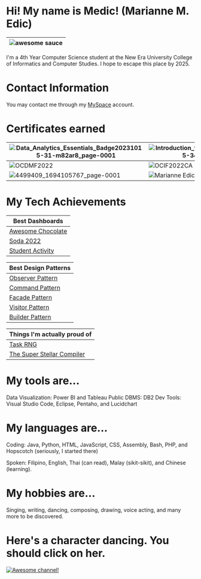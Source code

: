 # Hi! My name is Medic! (Marianne M. Edic)
|![awesome sauce](https://github.com/user-attachments/assets/525b7957-a7b3-4603-b99b-a7ea4f81c3d0)|
|---|
I'm a 4th Year Computer Science student at the New Era University College of Informatics and Computer Studies. I hope to escape this place by 2025.

# Contact Information
You may contact me through my [MySpace](https://myspace.com/medicthemedicine) account.

# Certificates earned
|![Data_Analytics_Essentials_Badge20231015-31-m82ar8_page-0001](https://github.com/MedicMedic/MedicMedic/assets/142379309/2ac73299-da04-4d4e-aeb5-f3583a9d59d8)|![Introduction_to_Data_Science_Badge20231015-34-5fb85f_page-0001](https://github.com/MedicMedic/MedicMedic/assets/142379309/1edbe4bc-6dfb-4e4a-84b3-1d34d01bdb0b)|
|----|----|
|![OCDMF2022](https://github.com/MedicMedic/MedicMedic/assets/142379309/d090d46b-c6d1-4171-a2bf-f7f93d6416d5)|![OCIF2022CA](https://github.com/MedicMedic/MedicMedic/assets/142379309/83f70e6b-fd5e-48d3-8040-1c38fd57c993)|
|![4499409_1694105767_page-0001](https://github.com/MedicMedic/MedicMedic/assets/142379309/89e78103-893f-444f-9ee4-d62bbb0f34a4)|![Marianne Edic - Intro to Programming](https://github.com/MedicMedic/MedicMedic/assets/142379309/87cd721c-a477-48b0-bc7e-23e8ee982e21)|

# My Tech Achievements
|Best Dashboards|
|----|
|[Awesome Chocolate](https://public.tableau.com/app/profile/marianne.edic/viz/AwesomeChocolateDashboardReport_17153507387280/Dashboard1)|
|[Soda 2022](https://app.powerbi.com/view?r=eyJrIjoiYmVmYzY2OTMtMmY2Zi00ZGU4LWExNTMtMDYxZDgzODBhZDY1IiwidCI6IjZmNWUxMmIxLTQ1NzYtNDhmMi05ZGIzLTBhNTJmZjllNmVkZSIsImMiOjEwfQ%3D%3D)|
|[Student Activity](https://app.powerbi.com/view?r=eyJrIjoiMzlhZjA3OTgtN2JjOS00NjdlLTkwMzgtMDEzZTM2MzI2M2QzIiwidCI6ImVmYWZiOWU3LWRlNjktNDVhMS04ZTk4LTFhMmZjNWMxMWJlNSIsImMiOjEwfQ%3D%3D)|

|Best Design Patterns|
|----|
|[Observer Pattern](https://github.com/MedicMedic/SoftEng1Lab8)|
|[Command Pattern](https://github.com/MedicMedic/SoftEng1Lab5)|
|[Facade Pattern](https://github.com/MedicMedic/SoftEng1Lab7)|
|[Visitor Pattern](https://github.com/MedicMedic/SoftEng2LabSW4)|
|[Builder Pattern](https://github.com/MedicMedic/SoftEng2Lab1)|

|Things I'm actually proud of|
|----|
|[Task RNG](https://github.com/MedicMedic/TaskRNG)|
|[The Super Stellar Compiler](https://github.com/MedicMedic/The-Super-Stellar-Compiler)|
# My tools are...
Data Visualization: Power BI and Tableau Public
DBMS: DB2
Dev Tools: Visual Studio Code, Eclipse, Pentaho, and Lucidchart
# My languages are...
Coding: Java, Python, HTML, JavaScript, CSS, Assembly, Bash, PHP, and Hopscotch (seriously, I started there)

Spoken: Filipino, English, Thai (can read), Malay (sikit-sikit), and Chinese (learning).

# My hobbies are...
Singing, writing, dancing, composing, drawing, voice acting, and many more to be discovered.

# Here's a character dancing. You should click on her.
[![Awesome channel!](https://github.com/MedicMedic/MedicMedic/assets/142379309/fc2969a8-1307-461a-9e39-829327ad15fc)](https://www.youtube.com/channel/UC1IQIrczvhfe6wksC_k4nKw)

<!---
MedicMedic/MedicMedic is a ✨ special ✨ repository because its `README.md` (this file) appears on your GitHub profile.
You can click the Preview link to take a look at your changes.
--->
